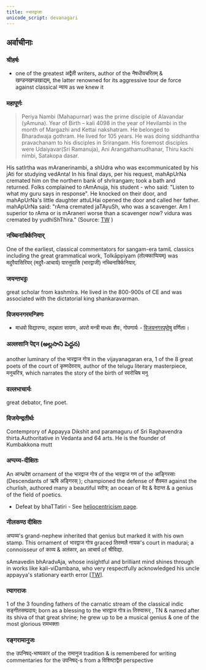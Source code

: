 ```yaml
---
title: +भारद्वाजाः
unicode_script: devanagari
---
```


## अर्वाचीनाः
### श्रीहर्षः
- one of the greatest अद्वैती writers, author of the नैषधीयचरितम् & खण्डनखण्डखाद्यम्, the latter renowned for its aggressive tour de force against classical न्याय as we knew it

### महापूर्णः
> Periya Nambi (Mahapurnar) was the prime disciple of Alavandar (yAmuna). Year of Birth – kali 4098 in the year of Hevilambi in the month of Margazhi and Kettai nakshatram. He belonged to Bharadwaja gothram. He lived for 105 years. He was doing siddhantha pravachanam to his disciples in Srirangam. His foremost disciples were Udaiyavar(Sri Ramanuja), Ani Arangathamudhanar, Thiru kachi nimbi, Satakopa dasar.

His satIrtha was mAranerinambi, a shUdra who was excommunicated by his jAti for studying vedAnta! In his final days, per his request, mahApUrNa cremated him on the northern bank of shrIrangam; took a bath and returned. Folks complained to rAmAnuja, his student - who said: "Listen to what my guru says in response". He knocked on their door, and mahApUrNa's little daughter attuLHai opened the door and called her father. mahApUrNa said: "rAma cremated jaTAyuSh, who was a scavenger. Am I superior to rAma or is mAraneri worse than a scavenger now? vidura was cremated by yudhiShThira." (Source: [TW](https://www.youtube.com/watch?v=crmarIYGSR8)
)

### नच्चिनार्क्किनियार्
One of the earliest, classical commentators for sangam-era tamiL classics including the great grammatical work, Tolkāppiyam (तोल्क्काप्पियम्) was मदुरैयासिरियर् (मदुरै-आचार्य) पारत्तुवासि (भारद्वाजी) नच्चिनार्क्किनियार्.

### जयन्तभट्टः
great scholar from kashmIra. He lived in the 800-900s of CE and was associated with
the dictatorial king shankaravarman.

### विजयनगरमन्त्रिणः
- माधवो विद्यारण्यः, तद्भ्राता सायणः, अपरो मन्त्री माधवः शैवः, गोपणार्यः - [विजयनगरपृष्ठेषु](/notes/history/paganology/Aryan/indo-iranian/indo-aryan/persons/xatra/vijayanagara/1_Founder_age/) वर्णिताः।

### अल्लसानि पॆद्दन (అల్లసాని పెద్దన)
another luminary of the भारद्वाज गोत्र in the vijayanagaran era, 1 of the 8 great poets of the court of कृष्णदेवराय, author of the telugu literary masterpiece, मनुचरित्र, which narrates the story of the birth of स्वरोचिष मनु

### वल्लभाचार्यः
great debator, fine poet.  

### विजयेन्द्रतीर्थः
Contemprory of Appayya Dikshit and paramaguru of Sri Raghavendra thirta.Authoritative in Vedanta and 64 arts. He is the founder of Kumbakkona  mutt

### अप्पय्य-दीक्षितः
An आन्ध्रदेश ornament of the भारद्वाज गोत्र of the भारद्वाज गण of the आङ्गिरसाः (Descendants of ऋषि अङ्गिरस् ); championed the defense of शैवमत against the churlish, authored many a beautiful स्तोत्र; an ocean of वेद & वेदान्त & a genius of the field of poetics.

- Defeat by bhaTTatiri - See [heliocentricism page](/jyotiSham/history/heliocentrism/).



### नीलकण्ठ दीक्षितः
अप्पय्य's grand-nephew inherited that genius but marked it with his own stamp. This ornament of भारद्वाज गोत्र graced तिरुमलै नायक's court in madurai; a connoisseur of काव्य & अलंकार, an आचार्य of श्रीविद्या.

sAmavedin bhAradvAja, whose insightful and brilliant mind shines through in works like kali-viDambana, who very respectfully acknowledged his uncle appayya's stationary earth error \[[TW](https://twitter.com/blog_supplement/status/878469240298381313)\].


### त्यागराजः
1 of the 3 founding fathers of the carnatic stream of the classical indic सङ्गीतसम्प्रदाय; born as a blessing to the भारद्वाज गोत्र in तिरुवारूर् , TN & named after its shiva of that great shrine; he grew up to be a musical genius & one of the most glorious रामभक्ताः

### रङ्गरामानुजः
the उपनिषद्-भाष्यकार of the रामानुज tradition & is remembered for writing commentaries for the उपनिषद्-s from a विशिष्टाद्वैत perspective